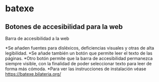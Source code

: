 # batexe

## Botones de accesibilidad para la web
Barra de accesibilidad a la web

*Se añaden fuentes para disléxicos, deficiencias visuales y otras de alta legibilidad.
*Se añade también un botón que permite leer el texto de las páginas.
*Otro botón permite que la barra de accesibilidad permanezca siempre visible, con la finalidad de poder seleccionar texto para leer de forma más cómoda.
*Para ver las instrucciones de instalación véase https://batexe.bilateria.org/
